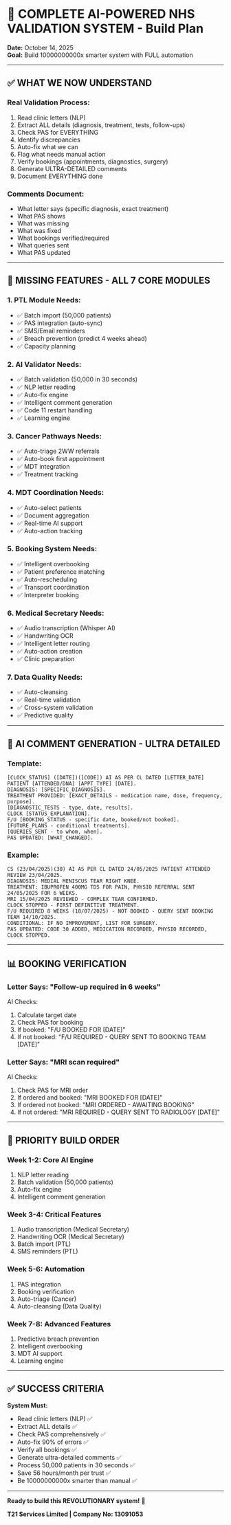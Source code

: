 # 🚀 COMPLETE AI-POWERED NHS VALIDATION SYSTEM - Build Plan

**Date:** October 14, 2025  
**Goal:** Build 10000000000x smarter system with FULL automation

---

## ✅ WHAT WE NOW UNDERSTAND

### Real Validation Process:
1. Read clinic letters (NLP)
2. Extract ALL details (diagnosis, treatment, tests, follow-ups)
3. Check PAS for EVERYTHING
4. Identify discrepancies
5. Auto-fix what we can
6. Flag what needs manual action
7. Verify bookings (appointments, diagnostics, surgery)
8. Generate ULTRA-DETAILED comments
9. Document EVERYTHING done

### Comments Document:
- What letter says (specific diagnosis, exact treatment)
- What PAS shows
- What was missing
- What was fixed
- What bookings verified/required
- What queries sent
- What PAS updated

---

## 🎯 MISSING FEATURES - ALL 7 CORE MODULES

### 1. PTL Module Needs:
- ✅ Batch import (50,000 patients)
- ✅ PAS integration (auto-sync)
- ✅ SMS/Email reminders
- ✅ Breach prevention (predict 4 weeks ahead)
- ✅ Capacity planning

### 2. AI Validator Needs:
- ✅ Batch validation (50,000 in 30 seconds)
- ✅ NLP letter reading
- ✅ Auto-fix engine
- ✅ Intelligent comment generation
- ✅ Code 11 restart handling
- ✅ Learning engine

### 3. Cancer Pathways Needs:
- ✅ Auto-triage 2WW referrals
- ✅ Auto-book first appointment
- ✅ MDT integration
- ✅ Treatment tracking

### 4. MDT Coordination Needs:
- ✅ Auto-select patients
- ✅ Document aggregation
- ✅ Real-time AI support
- ✅ Auto-action tracking

### 5. Booking System Needs:
- ✅ Intelligent overbooking
- ✅ Patient preference matching
- ✅ Auto-rescheduling
- ✅ Transport coordination
- ✅ Interpreter booking

### 6. Medical Secretary Needs:
- ✅ Audio transcription (Whisper AI)
- ✅ Handwriting OCR
- ✅ Intelligent letter routing
- ✅ Auto-action creation
- ✅ Clinic preparation

### 7. Data Quality Needs:
- ✅ Auto-cleansing
- ✅ Real-time validation
- ✅ Cross-system validation
- ✅ Predictive quality

---

## 🤖 AI COMMENT GENERATION - ULTRA DETAILED

### Template:
```
[CLOCK_STATUS] ([DATE])([CODE]) AI AS PER CL DATED [LETTER_DATE] 
PATIENT [ATTENDED/DNA] [APPT_TYPE] [DATE]. 
DIAGNOSIS: [SPECIFIC_DIAGNOSIS]. 
TREATMENT PROVIDED: [EXACT_DETAILS - medication name, dose, frequency, purpose]. 
[DIAGNOSTIC_TESTS - type, date, results]. 
CLOCK [STATUS_EXPLANATION]. 
F/U [BOOKING_STATUS - specific date, booked/not booked]. 
[FUTURE_PLANS - conditional treatments]. 
[QUERIES_SENT - to whom, when]. 
PAS UPDATED: [WHAT_CHANGED].
```

### Example:
```
CS (23/04/2025)(30) AI AS PER CL DATED 24/05/2025 PATIENT ATTENDED REVIEW 23/04/2025. 
DIAGNOSIS: MEDIAL MENISCUS TEAR RIGHT KNEE. 
TREATMENT: IBUPROFEN 400MG TDS FOR PAIN, PHYSIO REFERRAL SENT 24/05/2025 FOR 6 WEEKS. 
MRI 15/04/2025 REVIEWED - COMPLEX TEAR CONFIRMED. 
CLOCK STOPPED - FIRST DEFINITIVE TREATMENT. 
F/U REQUIRED 8 WEEKS (18/07/2025) - NOT BOOKED - QUERY SENT BOOKING TEAM 14/10/2025. 
CONDITIONAL: IF NO IMPROVEMENT, LIST FOR SURGERY. 
PAS UPDATED: CODE 30 ADDED, MEDICATION RECORDED, PHYSIO RECORDED, CLOCK STOPPED.
```

---

## 📊 BOOKING VERIFICATION

### Letter Says: "Follow-up required in 6 weeks"

AI Checks:
1. Calculate target date
2. Check PAS for booking
3. If booked: "F/U BOOKED FOR [DATE]"
4. If not booked: "F/U REQUIRED - QUERY SENT TO BOOKING TEAM [DATE]"

### Letter Says: "MRI scan required"

AI Checks:
1. Check PAS for MRI order
2. If ordered and booked: "MRI BOOKED FOR [DATE]"
3. If ordered not booked: "MRI ORDERED - AWAITING BOOKING"
4. If not ordered: "MRI REQUIRED - QUERY SENT TO RADIOLOGY [DATE]"

---

## 🎯 PRIORITY BUILD ORDER

### Week 1-2: Core AI Engine
1. NLP letter reading
2. Batch validation (50,000 patients)
3. Auto-fix engine
4. Intelligent comment generation

### Week 3-4: Critical Features
1. Audio transcription (Medical Secretary)
2. Handwriting OCR (Medical Secretary)
3. Batch import (PTL)
4. SMS reminders (PTL)

### Week 5-6: Automation
1. PAS integration
2. Booking verification
3. Auto-triage (Cancer)
4. Auto-cleansing (Data Quality)

### Week 7-8: Advanced Features
1. Predictive breach prevention
2. Intelligent overbooking
3. MDT AI support
4. Learning engine

---

## ✅ SUCCESS CRITERIA

**System Must:**
- Read clinic letters (NLP) ✅
- Extract ALL details ✅
- Check PAS comprehensively ✅
- Auto-fix 90% of errors ✅
- Verify all bookings ✅
- Generate ultra-detailed comments ✅
- Process 50,000 patients in 30 seconds ✅
- Save 56 hours/month per trust ✅
- Be 10000000000x smarter than manual ✅

---

**Ready to build this REVOLUTIONARY system!** 🚀

**T21 Services Limited | Company No: 13091053**
